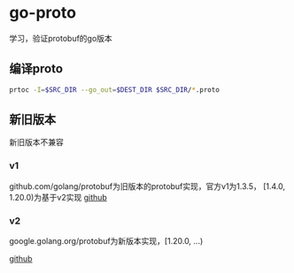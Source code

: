 # go-proto

学习，验证protobuf的go版本

## 编译proto

```sh
prtoc -I=$SRC_DIR --go_out=$DEST_DIR $SRC_DIR/*.proto
```

## 新旧版本

新旧版本不兼容

### v1

github.com/golang/protobuf为旧版本的protobuf实现，官方v1为1.3.5， [1.4.0, 1.20.0)为基于v2实现
[github](https://github.com/golang/protobuf)

### v2

google.golang.org/protobuf为新版本实现，[1.20.0, ...)

[github](https://github.com/protocolbuffers/protobuf-go)
